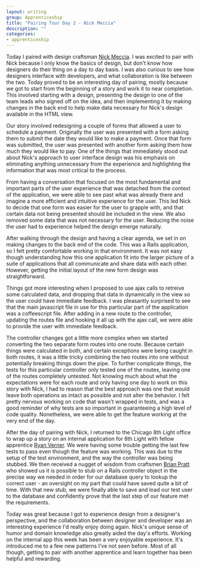 ```yaml
---
layout: writing
group: Apprenticeship
title: "Pairing Tour Day 2 - Nick Meccia"
description: ""
categories:
- apprenticeship
---
```


Today I paired with design craftsman [Nick Meccia](http://www.8thlight.com/our-team/nick-meccia). I was excited to pair with Nick because I only know the basics of design, but don't know how designers do their thing on a day to day basis. I was also curious to see how designers interface with developers, and what collaboration is like between the two. Today proved to be an interesting day of pairing, mostly because we got to start from the beginning of a story and work it to near completion. This involved starting with a design, presenting the design to one of the team leads who signed off on the idea, and then implementing it by making changes in the back end to help make data necessary for Nick's design available in the HTML view.

Our story involved redesigning a couple of forms that allowed a user to schedule a payment. Originally the user was presented with a form asking them to submit the date they would like to make a payment. Once that form was submitted, the user was presented with another form asking them how much they would like to pay. One of the things that immediately stood out about Nick's approach to user interface design was his emphasis on eliminating anything unnecessary from the experience and highlighting the information that was most critical to the process.

From having a conversation that focused on the most fundamental and important parts of the user experience that was detached from the context of the application, we were able to see past what was already there and imagine a more efficient and intuitive experience for the user. This led Nick to decide that one form was easier for the user to grapple with, and that certain data not being presented should be included in the view. We also removed some data that was not necessary for the user. Reducing the noise the user had to experience helped the design emerge naturally.

After walking through the design and having a clear agenda, we set in on making changes to the back end of the code. This was a Rails application, so I felt pretty comfortable working in that environment. It was not easy though understanding how this one application fit into the larger picture of a suite of applications that all communicate and share data with each other. However, getting the initial layout of the new form design was straightforward.

Things got more interesting when I proposed to use ajax calls to retreive some calculated data, and dropping that data in dynamically in the view so the user could have immediate feedback. I was pleasantly surprised to see that the main javascript file in use for this particular part of the application was a coffeescript file. After adding in a new route to the controller, updating the routes file and hooking it all up with the ajax call, we were able to provide the user with immediate feedback.

The controller changes got a little more complex when we started converting the two separate form routes into one route. Because certain things were calculated in both, and certain exceptions were being caught in both routes, it was a little tricky combining the two routes into one without potentially breaking things down the pipe. To further complicate things, the tests for this particular controller only tested one of the routes, leaving one of the routes completely untested. Not knowing much about what the expectations were for each route and only having one day to work on this story with Nick, I had to reason that the best approach was one that would leave both operations as intact as possible and not alter the behavior. I felt pretty nervous working on code that wasn't wrapped in tests, and was a good reminder of why tests are so important in guaranteeing a high level of code quality. Nonetheless, we were able to get the feature working at the very end of the day.

After the day of pairing with Nick, I returned to the Chicago 8th Light office to wrap up a story on an internal application for 8th Light with fellow apprentice [Ryan Verner](http://ryanverner.com/). We were having some trouble getting the last few tests to pass even though the feature was working. This was due to the setup of the test environment, and the way the controller was being stubbed. We then received a nugget of wisdom from craftsmen [Brian Pratt](http://www.8thlight.com/our-team/brian-pratt) who showed us it is possible to stub on a Rails controller object in the precise way we needed in order for our database query to lookup the correct user - an oversight on my part that could have saved quite a bit of time. With that new stub, we were finally able to save and load our test user to the database and confidently prove that the last step of our feature met the requirements.

Today was great because I got to experience design from a designer's perspective, and the collaboration between designer and developer was an interesting experience I'd really enjoy doing again. Nick's unique sense of humor and domain knowledge also greatly aided the day's efforts. Working on the internal app this week has been a very enjoyable experience. It's introduced me to a few new patterns I've not seen before. Most of all though, getting to pair with another apprentice and learn together has been helpful and rewarding.
